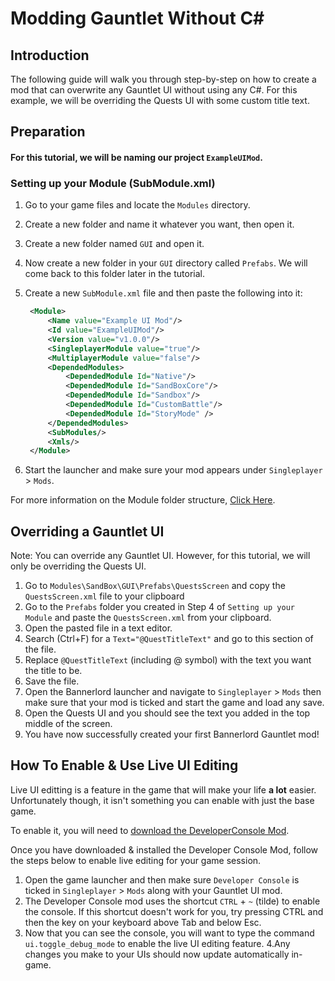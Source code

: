 # Modding Gauntlet Without C#

## Introduction

The following guide will walk you through step-by-step on how to create a mod that can overwrite any Gauntlet UI without using any C#. For this example, we will be overriding the Quests UI with some custom title text.

## Preparation

#### For this tutorial, we will be naming our project `ExampleUIMod`.

### Setting up your Module \(SubModule.xml\)

1. Go to your game files and locate the `Modules` directory.
2. Create a new folder and name it whatever you want, then open it.
3. Create a new folder named `GUI` and open it.
4. Now create a new folder in your `GUI` directory called `Prefabs`. We will come back to this folder later in the tutorial.
5. Create a new `SubModule.xml` file and then paste the following into it:

   ```xml
    <Module>
        <Name value="Example UI Mod"/>
        <Id value="ExampleUIMod"/>
        <Version value="v1.0.0"/>
        <SingleplayerModule value="true"/>
        <MultiplayerModule value="false"/>
        <DependedModules>
            <DependedModule Id="Native"/>
            <DependedModule Id="SandBoxCore"/>
            <DependedModule Id="Sandbox"/>
            <DependedModule Id="CustomBattle"/>
            <DependedModule Id="StoryMode" />
        </DependedModules>
        <SubModules/>
        <Xmls/>
    </Module>
   ```

6. Start the launcher and make sure your mod appears under `Singleplayer` &gt; `Mods`.

For more information on the Module folder structure, [Click Here](../_intro/folder-structure.md).

## Overriding a Gauntlet UI

Note: You can override any Gauntlet UI. However, for this tutorial, we will only be overriding the Quests UI.

1. Go to `Modules\SandBox\GUI\Prefabs\QuestsScreen` and copy the `QuestsScreen.xml` file to your clipboard
2. Go to the `Prefabs` folder you created in Step 4 of `Setting up your Module` and paste the `QuestsScreen.xml` from your clipboard.
3. Open the pasted file in a text editor.
4. Search (Ctrl+F) for a `Text="@QuestTitleText"` and go to this section of the file.
5. Replace `@QuestTitleText` (including @ symbol) with the text you want the title to be.
6. Save the file.
7. Open the Bannerlord launcher and navigate to `Singleplayer` &gt; `Mods` then make sure that your mod is ticked and start the game and load any save.
8. Open the Quests UI and you should see the text you added in the top middle of the screen.
9. You have now successfully created your first Bannerlord Gauntlet mod!

## How To Enable & Use Live UI Editing

Live UI editting is a feature in the game that will make your life **a lot** easier. Unfortunately though, it isn't something you can enable with just the base game.

To enable it, you will need to [download the DeveloperConsole Mod](https://www.nexusmods.com/mountandblade2bannerlord/mods/4).

Once you have downloaded & installed the Developer Console Mod, follow the steps below to enable live editing for your game session.

1. Open the game launcher and then make sure `Developer Console` is ticked in `Singleplayer` &gt; `Mods` along with your Gauntlet UI mod.
2. The Developer Console mod uses the shortcut `CTRL` + `~` (tilde) to enable the console. If this shortcut doesn't work for you, try pressing CTRL and then the key on your keyboard above Tab and below Esc.
3. Now that you can see the console, you will want to type the command `ui.toggle_debug_mode` to enable the live UI editing feature.
4.Any changes you make to your UIs should now update automatically in-game.
